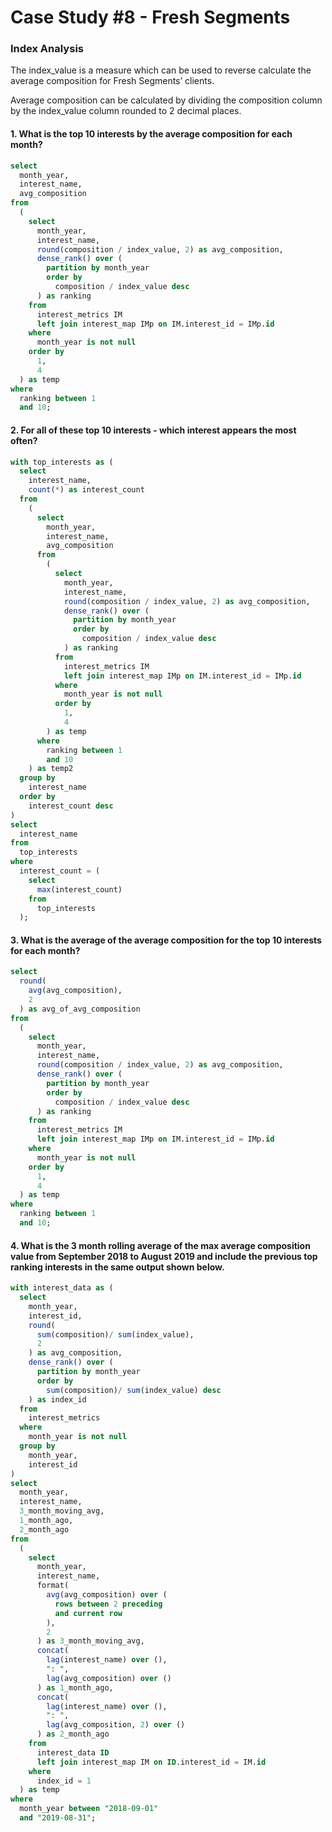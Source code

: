 # Case Study #8 - Fresh Segments
### Index Analysis

The index_value is a measure which can be used to reverse calculate the average composition for Fresh Segments’ clients.

Average composition can be calculated by dividing the composition column by the index_value column rounded to 2 decimal places.

#### 1. What is the top 10 interests by the average composition for each month?
````sql
select 
  month_year, 
  interest_name, 
  avg_composition 
from 
  (
    select 
      month_year, 
      interest_name, 
      round(composition / index_value, 2) as avg_composition, 
      dense_rank() over (
        partition by month_year 
        order by 
          composition / index_value desc
      ) as ranking 
    from 
      interest_metrics IM 
      left join interest_map IMp on IM.interest_id = IMp.id 
    where 
      month_year is not null 
    order by 
      1, 
      4
  ) as temp 
where 
  ranking between 1 
  and 10;
````

#### 2. For all of these top 10 interests - which interest appears the most often?
````sql
with top_interests as (
  select 
    interest_name, 
    count(*) as interest_count 
  from 
    (
      select 
        month_year, 
        interest_name, 
        avg_composition 
      from 
        (
          select 
            month_year, 
            interest_name, 
            round(composition / index_value, 2) as avg_composition, 
            dense_rank() over (
              partition by month_year 
              order by 
                composition / index_value desc
            ) as ranking 
          from 
            interest_metrics IM 
            left join interest_map IMp on IM.interest_id = IMp.id 
          where 
            month_year is not null 
          order by 
            1, 
            4
        ) as temp 
      where 
        ranking between 1 
        and 10
    ) as temp2 
  group by 
    interest_name 
  order by 
    interest_count desc
) 
select 
  interest_name 
from 
  top_interests 
where 
  interest_count = (
    select 
      max(interest_count) 
    from 
      top_interests
  );
````

#### 3. What is the average of the average composition for the top 10 interests for each month?
````sql
select 
  round(
    avg(avg_composition), 
    2
  ) as avg_of_avg_composition 
from 
  (
    select 
      month_year, 
      interest_name, 
      round(composition / index_value, 2) as avg_composition, 
      dense_rank() over (
        partition by month_year 
        order by 
          composition / index_value desc
      ) as ranking 
    from 
      interest_metrics IM 
      left join interest_map IMp on IM.interest_id = IMp.id 
    where 
      month_year is not null 
    order by 
      1, 
      4
  ) as temp 
where 
  ranking between 1 
  and 10;
````

#### 4. What is the 3 month rolling average of the max average composition value from September 2018 to August 2019 and include the previous top ranking interests in the same output shown below.
````sql
with interest_data as (
  select 
    month_year, 
    interest_id, 
    round(
      sum(composition)/ sum(index_value), 
      2
    ) as avg_composition, 
    dense_rank() over (
      partition by month_year 
      order by 
        sum(composition)/ sum(index_value) desc
    ) as index_id 
  from 
    interest_metrics 
  where 
    month_year is not null 
  group by 
    month_year, 
    interest_id
) 
select 
  month_year, 
  interest_name, 
  3_month_moving_avg, 
  1_month_ago, 
  2_month_ago 
from 
  (
    select 
      month_year, 
      interest_name, 
      format(
        avg(avg_composition) over (
          rows between 2 preceding 
          and current row
        ), 
        2
      ) as 3_month_moving_avg, 
      concat(
        lag(interest_name) over (), 
        ": ", 
        lag(avg_composition) over ()
      ) as 1_month_ago, 
      concat(
        lag(interest_name) over (), 
        ": ", 
        lag(avg_composition, 2) over ()
      ) as 2_month_ago 
    from 
      interest_data ID 
      left join interest_map IM on ID.interest_id = IM.id 
    where 
      index_id = 1
  ) as temp 
where 
  month_year between "2018-09-01" 
  and "2019-08-31";
````
